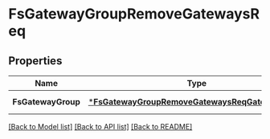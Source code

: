 # FsGatewayGroupRemoveGatewaysReq

## Properties
Name | Type | Description | Notes
------------ | ------------- | ------------- | -------------
**FsGatewayGroup** | [***FsGatewayGroupRemoveGatewaysReqGatewayGroup**](FSGatewayGroupRemoveGatewaysReq_GatewayGroup.md) |  | [default to null]

[[Back to Model list]](../README.md#documentation-for-models) [[Back to API list]](../README.md#documentation-for-api-endpoints) [[Back to README]](../README.md)


